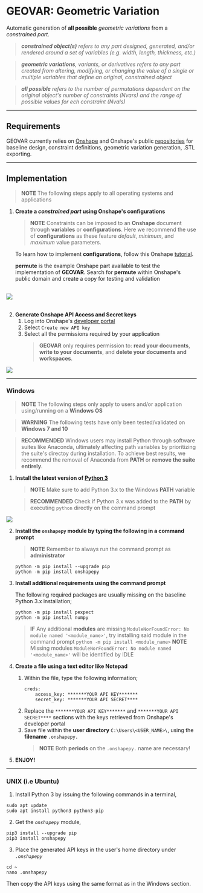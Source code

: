 # GEOVAR: Geometric Variation

Automatic generation of **all possible** _geometric variations_ from a _constrained part_.
> _**constrained object(s)** refers to any part designed, generated, and/or rendered around a set of variables (e.g. width, length, thickness, etc.)_

> _**geometric variations**, variants, or derivatives refers to any part created from altering, modifying, or changing the value of a single or multiple variables that define an original, constrained object_

> _**all possible** refers to the number of permutations dependent on the original object's number of constraints (Nvars) and the range of possible values for ech constraint (Nvals)_

---

## Requirements

GEOVAR currently relies on [Onshape](https://www.onshape.com/) and Onshape's public [repositories](https://github.com/onshape-public) for baseline design, constraint definitions, geometric variation generation, .STL exporting.

---

## Implementation
> **NOTE** The following steps apply to all operating systems and applications

1.  **Create a _constrained part_ using Onshape's configurations**
    
    > **NOTE** Constraints can be imposed to an **Onshape** document through **variables** or **configurations**. Here we recommend the       use of **configurations** as these feature _default_, _minimum_, and _maximum_ value parameters.
    
    To learn how to implement **configurations**, follow this Onshape [tutorial](https://www.onshape.com/videos/introducing-onshape-configurations).
    
    **permute** is the example Onshape part available to test the implementation of **GEOVAR**. Search for **permute** within Onshape's public domain and create a copy for testing and validation
<br></br>
<img align="center" src="https://github.com/pd3d/geovar/blob/win3/media/fig_onshape_permute.PNG">
<br></br>

2.  **Generate Onshape API Access and Secret keys**
    1.  Log into Onshape's [developer portal](https://dev-portal.onshape.com/keys)
    2.  Select `Create new API key`
    3.  Select all the permissions required by your application
        > **GEOVAR** only requires permission to: **read your documents**, **write to your documents**, and **delete your documents and      workspaces**.

<img align="center" src="https://github.com/pd3d/geovar/blob/win3/media/fig_keys.PNG">    

---

### Windows
>   **NOTE** The following steps only apply to users and/or application using/running on a **Windows OS**

>   **WARNING** The following tests have only been tested/validated on **Windows 7 and 10**

>   **RECOMMENDED** Windows users may install Python through software suites like Anaconda, ultimately affecting path variables by prioritizing the suite's directoy during installation. To achieve best results, we recommend the removal of Anaconda from **PATH** or **remove the suite entirely**.

1.  **Install the latest version of [Python 3](https://www.python.org/downloads/windows/)**
    >   **NOTE** Make sure to add Python 3.x to the Windows **PATH** variable
    
    >   **RECOMMENDED** Check if Python 3.x was added to the **PATH** by executing `python` directly on the command prompt   

<img align="center" src="https://github.com/pd3d/geovar/blob/win3/media/fig_python_install.png">

2.  **Install the `onshapepy` module by typing the following in a command prompt**
    >   **NOTE** Remember to always run the command prompt as **administrator**
    ```
    python -m pip install --upgrade pip
    python -m pip install onshapepy
    ```
3.  **Install additional requirements using the command prompt**

    The following required packages are usually missing on the baseline Python 3.x installation;
    ```
    python -m pip install pexpect
    python -m pip install numpy
    ```
    >   **IF** Any additional **modules** are missing `ModuleNorFoundError: No module named '<module_name>'`, try installing said module in the command prompt `python -m pip install <module_name>`
    >   **NOTE** Missing modules `ModuleNorFoundError: No module named '<module_name>'` will be identified by IDLE
    
4.  **Create a file using a text editor like Notepad**
    1.  Within the file, type the following information;
        ```
        creds:
            access_key: *******YOUR API KEY*******
            secret_key: *******YOUR API SECRET****
        ```
    2.  Replace the `*******YOUR API KEY*******` and `*******YOUR API SECRET****` sections with the keys retrieved from Onshape's developer portal
    3.  Save file within the **user directory** `C:\Users\<USER_NAME>\`, using the **filename** `.onshapepy.`
        >   **NOTE** Both **periods** on the `.onshapepy.` name are necessary!

5. **ENJOY!**

---

### UNIX (i.e Ubuntu)

1. Install Python 3 by issuing the following commands in a terminal,
```
sudo apt update
sudo apt install python3 python3-pip
```

2. Get the _```onshapepy```_ module,
```
pip3 install --upgrade pip
pip3 install onshapepy
```

3. Place the generated API keys in the user's home directory under _```.onshapepy```_
```
cd ~
nano .onshapepy
```
Then copy the API keys using the same format as in the Windows section.
